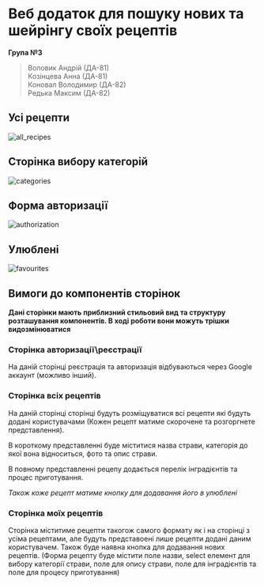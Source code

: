 # Веб додаток для пошуку нових та шейрінгу своїх рецептів

**Група №3**  
> Воловик Андрій (ДА-81)  
> Козінцева Анна (ДА-81)  
> Коновал Володимир (ДА-82)  
> Редька Максим (ДА-82)

## Усі рецепти
![all_recipes](https://user-images.githubusercontent.com/79270764/120524344-a2b7a600-c3df-11eb-9fc5-806306a605a9.png)

## Сторінка вибору категорій
![categories](https://user-images.githubusercontent.com/79270764/120524472-c37ffb80-c3df-11eb-88ac-a7959347e095.png)


## Форма авторизації
![authorization](https://user-images.githubusercontent.com/79270764/120524561-dc88ac80-c3df-11eb-808c-343dc55889da.png)


## Улюблені
![favourites](https://user-images.githubusercontent.com/79270764/120524675-fcb86b80-c3df-11eb-9322-98763f92481c.png)


## Вимоги до компонентів сторінок
**Дані сторінки мають приблизний стильовий вид та структуру розташування компонентів. В ході роботи вони можуть трішки видозмінюватися**

### Сторінка авторизації\реєстрації

На даній сторінці реєстрація та авторизація відбуваються через Google аккаунт (можливо інший).

### Сторінка всіх рецептів

На даній сторінці сторінці будуть розміщуватися всі рецепти які будуть додані користувачами (Кожен рецепт матиме скорочене та розгоргнете представлення).

В короткому представленні буде міститися назва страви, категорія до якої вона відноситься, фото та опиc страви.

В повному представленні рецепу додається перелік інградієнтів та процес приготування.

_Також коже рецепт матиме кнопку для додавання його в улюблені_


### Сторінка моїх рецептів

Сторінка міститиме рецепти такогож самого формату як і на сторінці з усіма рецептами, але будуть представоені лише рецепти додані даним користувачем.
Також буде наявна кнопка для додавання нових рецептів. (Форма рецепту буде містити поле назви, select елемент для вибору категорії страви, поле для опису страви, поле для інградієнтів та поле для процесу приготування)

